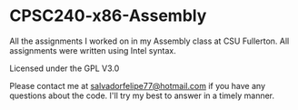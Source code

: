 # CPSC240-x86-Assembly
All the assignments I worked on in my Assembly class at CSU Fullerton.
All assignments were written using Intel syntax.

Licensed under the GPL V3.0

Please contact me at salvadorfelipe77@hotmail.com if you have any questions about the code. I'll try my best to answer in a timely manner.
